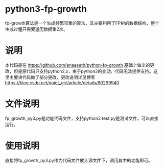 # python3-fp-growth
fp-growth算法是一个生成频繁项集的算法，其主要利用了FP树的数据结构，整个生成过程只需要遍历数据集2次。

# 说明
本代码是在 https://github.com/enaeseth/python-fp-growth 基础上做出的更改，但是原代码只支持python2.x，由于python3的变动，代码无法提供支持。这里主要讲代码做了部分更改，更改说明详见博客 https://blog.csdn.net/quiet_girl/article/details/80299940

# 文件说明
fp_growth_py3.py是功能代码文件，支持python3
test.py是测试文件，可以直接运行。

# 使用说明
直接将fp_growth_py3.py作为代码文件放入源文件下，调用其中的功能即可。


